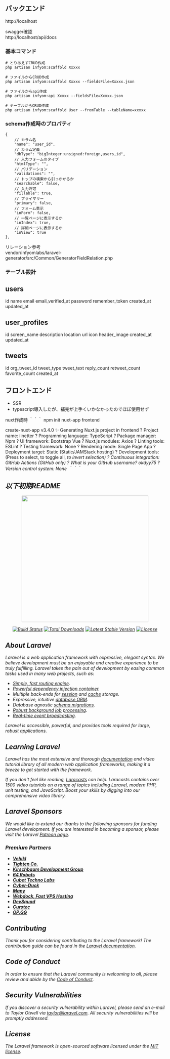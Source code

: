 
## バックエンド
http://localhost  

swagger確認  
http://localhost/api/docs


### 基本コマンド
```
# とりあえずCRUD作成
php artisan infyom:scaffold Xxxxx

# ファイルからCRUD作成
php artisan infyom:scaffold Xxxxx --fieldsFile=Xxxxx.json

# ファイルからapi作成
php artisan infyom:api Xxxxx --fieldsFile=Xxxxx.json

# テーブルからCRUD作成
php artisan infyom:scaffold User --fromTable --tableName=xxxxx

```

### schema作成時のプロパティ
```
{
    // カラム名
    "name": "user_id",
    // カラム定義
    "dbType": "bigInteger:unsigned:foreign,users,id",
    // 入力フォームのタイプ
    "htmlType": "",
    // バリデーション
    "validations": "",
    // トップの検索から引っかかるか
    "searchable": false,
    // 入力許可
    "fillable": true,
    // プライマリー
    "primary": false,
    // フォーム表示
    "inForm": false,
    // 一覧ページに表示するか
    "inIndex": true,
    // 詳細ページに表示するか
    "inView": true
},
```

リレーション参考  
vendor/infyomlabs/laravel-generator/src/Common/GeneratorFieldRelation.php


### テーブル設計

users
------------------
id
name
email
email_verified_at
password
remember_token
created_at
updated_at

user_profiles
------------------
id
screen_name
description
location
url
icon
header_image
created_at
updated_at

tweets
------------------
id
org_tweet_id
tweet_type
tweet_text
reply_count
retweet_count
favorite_count
created_at



## フロントエンド
- SSR
- typescript導入したが、補完が上手くいかなかったのでほぼ使用せず

nuxt作成時
｀｀｀
npm init nuxt-app frontend

create-nuxt-app v3.4.0
✨  Generating Nuxt.js project in frontend
? Project name: iinetter
? Programming language: TypeScript
? Package manager: Npm
? UI framework: Bootstrap Vue
? Nuxt.js modules: Axios
? Linting tools: ESLint
? Testing framework: None
? Rendering mode: Single Page App
? Deployment target: Static (Static/JAMStack hosting)
? Development tools: (Press <space> to select, <a> to toggle all, <i> to invert selection)
? Continuous integration: GitHub Actions (GitHub only)
? What is your GitHub username? okdyy75
? Version control system: None
｀｀｀


以下初期README
----------------------------------------------------------------------------------------------------
<p align="center"><a href="https://laravel.com" target="_blank"><img src="https://raw.githubusercontent.com/laravel/art/master/logo-lockup/5%20SVG/2%20CMYK/1%20Full%20Color/laravel-logolockup-cmyk-red.svg" width="400"></a></p>

<p align="center">
<a href="https://travis-ci.org/laravel/framework"><img src="https://travis-ci.org/laravel/framework.svg" alt="Build Status"></a>
<a href="https://packagist.org/packages/laravel/framework"><img src="https://img.shields.io/packagist/dt/laravel/framework" alt="Total Downloads"></a>
<a href="https://packagist.org/packages/laravel/framework"><img src="https://img.shields.io/packagist/v/laravel/framework" alt="Latest Stable Version"></a>
<a href="https://packagist.org/packages/laravel/framework"><img src="https://img.shields.io/packagist/l/laravel/framework" alt="License"></a>
</p>

## About Laravel

Laravel is a web application framework with expressive, elegant syntax. We believe development must be an enjoyable and creative experience to be truly fulfilling. Laravel takes the pain out of development by easing common tasks used in many web projects, such as:

- [Simple, fast routing engine](https://laravel.com/docs/routing).
- [Powerful dependency injection container](https://laravel.com/docs/container).
- Multiple back-ends for [session](https://laravel.com/docs/session) and [cache](https://laravel.com/docs/cache) storage.
- Expressive, intuitive [database ORM](https://laravel.com/docs/eloquent).
- Database agnostic [schema migrations](https://laravel.com/docs/migrations).
- [Robust background job processing](https://laravel.com/docs/queues).
- [Real-time event broadcasting](https://laravel.com/docs/broadcasting).

Laravel is accessible, powerful, and provides tools required for large, robust applications.

## Learning Laravel

Laravel has the most extensive and thorough [documentation](https://laravel.com/docs) and video tutorial library of all modern web application frameworks, making it a breeze to get started with the framework.

If you don't feel like reading, [Laracasts](https://laracasts.com) can help. Laracasts contains over 1500 video tutorials on a range of topics including Laravel, modern PHP, unit testing, and JavaScript. Boost your skills by digging into our comprehensive video library.

## Laravel Sponsors

We would like to extend our thanks to the following sponsors for funding Laravel development. If you are interested in becoming a sponsor, please visit the Laravel [Patreon page](https://patreon.com/taylorotwell).

### Premium Partners

- **[Vehikl](https://vehikl.com/)**
- **[Tighten Co.](https://tighten.co)**
- **[Kirschbaum Development Group](https://kirschbaumdevelopment.com)**
- **[64 Robots](https://64robots.com)**
- **[Cubet Techno Labs](https://cubettech.com)**
- **[Cyber-Duck](https://cyber-duck.co.uk)**
- **[Many](https://www.many.co.uk)**
- **[Webdock, Fast VPS Hosting](https://www.webdock.io/en)**
- **[DevSquad](https://devsquad.com)**
- **[Curotec](https://www.curotec.com/)**
- **[OP.GG](https://op.gg)**

## Contributing

Thank you for considering contributing to the Laravel framework! The contribution guide can be found in the [Laravel documentation](https://laravel.com/docs/contributions).

## Code of Conduct

In order to ensure that the Laravel community is welcoming to all, please review and abide by the [Code of Conduct](https://laravel.com/docs/contributions#code-of-conduct).

## Security Vulnerabilities

If you discover a security vulnerability within Laravel, please send an e-mail to Taylor Otwell via [taylor@laravel.com](mailto:taylor@laravel.com). All security vulnerabilities will be promptly addressed.

## License

The Laravel framework is open-sourced software licensed under the [MIT license](https://opensource.org/licenses/MIT).
